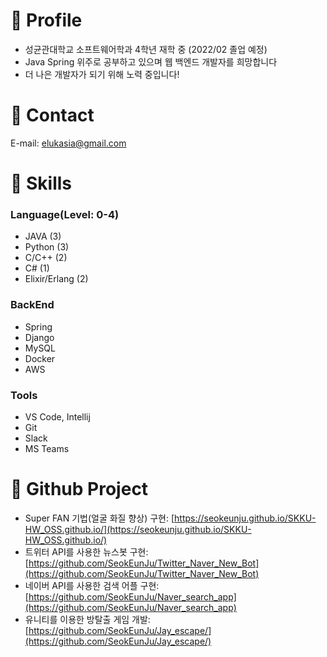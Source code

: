 
# 💫 Profile

- 성균관대학교 소프트웨어학과 4학년 재학 중 (2022/02 졸업 예정)
- Java Spring 위주로 공부하고 있으며 웹 백엔드 개발자를 희망합니다
- 더 나은 개발자가 되기 위해 노력 중입니다!

# 💫 Contact

E-mail: elukasia@gmail.com

# 💫 Skills

### Language(Level: 0-4)

- JAVA (3)
- Python (3)
- C/C++ (2)
- C# (1)
- Elixir/Erlang (2)

### BackEnd

- Spring
- Django
- MySQL
- Docker
- AWS

### Tools

- VS Code, Intellij
- Git
- Slack
- MS Teams

# 💫 Github Project

- Super FAN 기법(얼굴 화질 향상) 구현: [https://seokeunju.github.io/SKKU-HW_OSS.github.io/](https://seokeunju.github.io/SKKU-HW_OSS.github.io/)
- 트위터 API를 사용한 뉴스봇 구현: [https://github.com/SeokEunJu/Twitter_Naver_New_Bot](https://github.com/SeokEunJu/Twitter_Naver_New_Bot)
- 네이버 API를 사용한 검색 어플 구현: [https://github.com/SeokEunJu/Naver_search_app](https://github.com/SeokEunJu/Naver_search_app)
- 유니티를 이용한 방탈출 게임 개발: [https://github.com/SeokEunJu/Jay_escape/](https://github.com/SeokEunJu/Jay_escape/)

<!--
**SeokEunJu/SeokEunJu** is a ✨ _special_ ✨ repository because its `README.md` (this file) appears on your GitHub profile.

Here are some ideas to get you started:

- 🔭 I’m currently working on ...
- 🌱 I’m currently learning ...
- 👯 I’m looking to collaborate on ...
- 🤔 I’m looking for help with ...
- 💬 Ask me about ...
- 📫 How to reach me: ...
- 😄 Pronouns: ...
- ⚡ Fun fact: ...
-->

